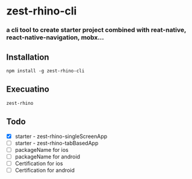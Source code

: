 # zest-rhino-cli  

### a cli tool to create starter project combined with reat-native, react-native-navigation, mobx...  

  
## Installation  
`npm install -g zest-rhino-cli`  

## Execuatino  
`zest-rhino`  

## Todo  
- [x] starter - zest-rhino-singleScreenApp
- [ ] starter - zest-rhino-tabBasedApp
- [ ] packageName for ios
- [ ] packageName for android
- [ ] Certification for ios
- [ ] Certification for android  